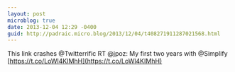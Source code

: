 ```yaml
---
layout: post
microblog: true
date: 2013-12-04 12:29 -0400
guid: http://padraic.micro.blog/2013/12/04/t408271911287021568.html
---
```

This link crashes @Twitterrific RT @jpoz: My first two years with @Simplify [https://t.co/LoWl4KIMhH](https://t.co/LoWl4KIMhH)
